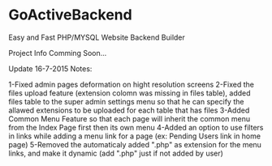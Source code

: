 # GoActiveBackend
Easy and Fast PHP/MYSQL Website Backend Builder

Project Info Comming Soon...

Update 16-7-2015 Notes:

1-Fixed admin pages deformation on hight resolution screens
2-Fixed the files upload feature (extension colomn was missing in files table),
added files table to the super admin settings menu so that he can specify the allawed extensions to be uploaded for each table that has files
3-Added Common Menu Feature so that each page will inherit the common menu from the Index Page first then its own menu
4-Added an option to use filters in links while adding a menu link for a page (ex: Pending Users link in home page)
5-Removed the automaticaly added ".php" as extension for the menu links, and make it dynamic (add ".php" just if not added by user) 
